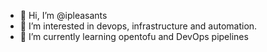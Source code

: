 - 👋 Hi, I’m @ipleasants
- 👀 I’m interested in devops, infrastructure and automation.
- 🌱 I’m currently learning opentofu and DevOps pipelines

<!---
ipleasants/ipleasants is a ✨ special ✨ repository because its `README.md` (this file) appears on your GitHub profile.
You can click the Preview link to take a look at your changes.
--->

